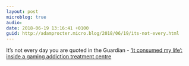 ```yaml
---
layout: post
microblog: true
audio: 
date: 2018-06-19 13:16:41 +0100
guid: http://adamprocter.micro.blog/2018/06/19/its-not-every.html
---
```

It’s not every day you are quoted in the Guardian - [‘It consumed my life’: inside a gaming addiction treatment centre](https://www.theguardian.com/games/2018/jun/18/truth-gaming-addiction-world-health-organization-disorder-games)

